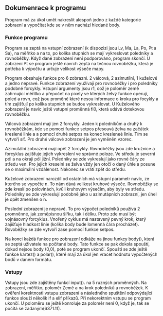 ## Dokumenrace k programu
Program má za úkol umět nakreslit alespoň jedno z každé kategorie zobraení a vypočítat kde se v něm nachází hledané body.

### Funkce programu
Program se zeptá na vstupní zobrazení (k dispozizi jsou Lv, Ma, La, Po, Pt a Sa), na měřítko a na to, po kolika stupnich se mají
vykreslovat poledníky a rovnoběžky. Když dané zobrazení není podporováno, program skončí.
U zobrzení Pt se program ještě navrch zeptá na tečnou rovnoběžku, která je potřeba k výpočtu a určuje velikost výseče mapy.

Program obsahuje funkce pro 6 zobrazní. 2 válcová, 2 azimutílní, 1 kuželové a jedno nepravé. 
Funkce zobrazení využívají pro rovnoběžky i pro poledníky podobné forcykly. Vstupní argumenty jsou r1, což je poloměr země zahrnující
měřítko a přepočet na pixely ve kterých želvý funkce operují, poled a rovn, což jsou proměné které nesou informace o kroku pro focykly a tím
zajišťují po kolika stupních se budou vykreslovat. U Kuželového zobrazení je navíc ještě vstupní proměnná fi0, která udává dotekovou rovnoběžku.

Válcová zobrazení mají jen 2 forcykly. Jeden k poledníkům a druhý k rovnoběžkám, kde se pomocí funkce setpos přesouvá želva na začátek kreslené linie a
a pomocí druhé setpos na konec kresleneé linie. Tím se vytvoří síť. Pro druhé válcové zobrazení je jen vyměněn vzorec.

Azimutální zobrazení mají opět 2 forcykly. Rovnoběžky jsou zde kružnice a forcyklus zajišťuje jejich vykreslení ve správné poloze. Ve středu je severní pól
a na okraji pól jižní. Poledníky se zde vykreslují jako rovné čáry ze středu ven. Pro jejich kreselni se želva vždy jen otočí o daný úhle a posune se o maximální vzdálenost.
Nakonec se vrátí zpět do středu.

Kuželové zobrazení narozdíl od ostatních má vstupní parametr navíc, ze kterého se vypočte n. To nám dává velikost kruhové výseče. Rovnoběžky se zde kreslí po polovinách,
kvůli kruhovým výsečím, aby byly ve středu. Poledníky se zde vykreslují podobně jako u azimutápních zobrazní, jen úhel je opět zmenšen o n.

Poslední zobrazení je nepravé. To pro výpočet poledníků používá 2 promněnné, jak zeměpisnou šířku, tak i délku. Proto zde musí být vojnásovný forcyklus. Vnořený cyklus má nastavený pevný krok,
který zajišťuje hladkost linie (kolika body bude lomenná čára procházet). Rovoběžky se zde vytvoří zase pomocí funkce setpos.

Na konci každá funkce pro zobrazení odkáže na jinou funkcy body(), která se zeptá uživatele na počítané body. Tato funkce se pak dokola spouští, dokud nejsou
body (0,0), poté se program ukončí. Spouští se zde ještě funkce kartez() a polar(), které mají za úkol jen vracet hodnotu vypočtených bodů v daném formátu.

### Vstupy
Vstupy jsou zde zajištěny funkcí input(). na 5 ruzných proměnných. Na zobrazení, měřítko, poloměr Země a na krok poledníků a rovnoběžek. K ověření korektnosti vstupu zobrazení a následného
spuštění odpovýdající funkce slouží několik if a elif příkazů. Při nekorektním vstupu se program ukončí. U poloměru se ještě konroluje za poloměr není 0, když je, tak se počítá se zadaným(6371.11).
